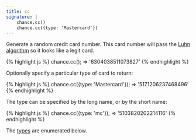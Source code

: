 ```yaml
---
title: cc
signature: |
    chance.cc()
    chance.cc({type: 'Mastercard'})
---
```


<p class="pullquote" data-pullquote='Somewhat obvious warning: Do not use this to hit live payment gateways...' markdown="1"></p>

Generate a random credit card number. This card number will pass the
[Luhn algorithm][Luhn] so it looks like a legit card. 

{% highlight js %}
  chance.cc();
  => '6304038511073827'
{% endhighlight %}

Optionally specify a particular type of card to return:

{% highlight js %}
  chance.cc({type: 'Mastercard'});
  => '5171206237468496'
{% endhighlight %}

The type can be specified by the long name, or by the short name:

{% highlight js %}
  chance.cc({type: 'mc'});
  => '5103820202214116'
{% endhighlight %}


The [types][types] are enumerated below.

[Luhn]: http://en.wikipedia.org/wiki/Luhn_algorithm
[types]: #cc_type
